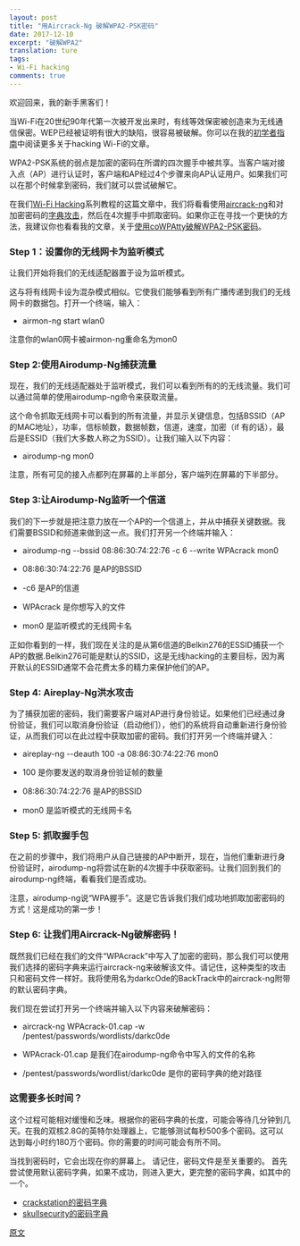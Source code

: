 ```yaml
---
layout: post
title: "用Aircrack-Ng 破解WPA2-PSK密码"
date: 2017-12-10
excerpt: "破解WPA2"
translation: ture
tags:
- Wi-Fi hacking
comments: true
---
```


欢迎回来，我的新手黑客们！

当Wi-Fi在20世纪90年代第一次被开发出来时，有线等效保密被创造来为无线通信保密。WEP已经被证明有很大的缺陷，很容易被破解。你可以在我的[初学者指南](https://null-byte.wonderhowto.com/how-to/hack-wi-fi-getting-started-with-terms-technologies-0147659/)中阅读更多关于hacking Wi-Fi的文章。

WPA2-PSK系统的弱点是加密的密码在所谓的四次握手中被共享。当客户端对接入点（AP）进行认证时，客户端和AP经过4个步骤来向AP认证用户。如果我们可以在那个时候拿到密码，我们就可以尝试破解它。

在我们[Wi-Fi Hacking](https://null-byte.wonderhowto.com/how-to/wi-fi-hacking/)系列教程的这篇文章中，我们将看看使用[aircrack-ng](https://null-byte.wonderhowto.com/how-to/hack-wi-fi-getting-started-with-aircrack-ng-suite-wi-fi-hacking-tools-0147893/)和对加密密码的[字典攻击](https://null-byte.wonderhowto.com/search/dictionary-attack/)，然后在4次握手中抓取密码。如果你正在寻找一个更快的方法，我建议你也看看我的文章，关于[使用coWPAtty破解WPA2-PSK密码](https://null-byte.wonderhowto.com/how-to/hack-wi-fi-cracking-wpa2-psk-passwords-with-cowpatty-0148423/)。

### Step 1：设置你的无线网卡为监听模式

让我们开始将我们的无线适配器置于设为监听模式。

这与将有线网卡设为混杂模式相似。它使我们能够看到所有广播传递到我们的无线网卡的数据包。打开一个终端，输入：

- airmon-ng start wlan0

注意你的wlan0网卡被airmon-ng重命名为mon0

### Step 2:使用Airodump-Ng捕获流量

现在，我们的无线适配器处于监听模式，我们可以看到所有的的无线流量。我们可以通过简单的使用airodump-ng命令来获取流量。

这个命令抓取无线网卡可以看到的所有流量，并显示关键信息，包括BSSID（AP的MAC地址），功率，信标帧数，数据帧数，信道，速度，加密（if 有的话），最后是ESSID（我们大多数人称之为SSID）。让我们输入以下内容：

- airodump-ng mon0

注意，所有可见的接入点都列在屏幕的上半部分，客户端列在屏幕的下半部分。

### Step 3:让Airodump-Ng监听一个信道

我们的下一步就是把注意力放在一个AP的一个信道上，并从中捕获关键数据。我们需要BSSID和频道来做到这一点。我们打开另一个终端并输入：

- airodump-ng --bssid 08:86:30:74:22:76 -c 6 --write WPAcrack mon0

- 08:86:30:74:22:76 是AP的BSSID
- -c6 是AP的信道
- WPAcrack 是你想写入的文件
- mon0 是监听模式的无线网卡名

正如你看到的一样，我们现在关注的是从第6信道的Belkin276的ESSID捕获一个AP的数据.Belkin276可能是默认的SSID，这是无线hacking的主要目标，因为离开默认的ESSID通常不会花费太多的精力来保护他们的AP。

### Step 4: Aireplay-Ng洪水攻击

为了捕获加密的密码，我们需要客户端对AP进行身份验证。如果他们已经通过身份验证，我们可以取消身份验证（启动他们），他们的系统将自动重新进行身份验证，从而我们可以在此过程中获取加密的密码。我们打开另一个终端并键入：

- aireplay-ng --deauth 100 -a 08:86:30:74:22:76 mon0

- 100 是你要发送的取消身份验证帧的数量
- 08:86:30:74:22:76 是AP的BSSID
- mon0 是监听模式的无线网卡名

### Step 5: 抓取握手包

在之前的步骤中，我们将用户从自己链接的AP中断开，现在，当他们重新进行身份验证时，airodump-ng将尝试在新的4次握手中获取密码。让我们回到我们的airodump-ng终端，看看我们是否成功。

注意，airodump-ng说“WPA握手”。这是它告诉我们我们成功地抓取加密密码的方式！这是成功的第一步！

### Step 6: 让我们用Aircrack-Ng破解密码！

既然我们已经在我们的文件“WPAcrack”中写入了加密的密码，那么我们可以使用我们选择的密码字典来运行aircrack-ng来破解该文件。请记住，这种类型的攻击只和密码文件一样好。我将使用名为darkcOde的BackTrack中的aircrack-ng附带的默认密码字典。

我们现在尝试打开另一个终端并输入以下内容来破解密码：

- aircrack-ng WPAcrack-01.cap -w /pentest/passwords/wordlists/darkc0de

- WPAcrack-01.cap 是我们在airodump-ng命令中写入的文件的名称
- /pentest/passwords/wordlist/darkc0de 是你的密码字典的绝对路径

### 这需要多长时间？

这个过程可能相对缓慢和乏味。根据你的密码字典的长度，可能会等待几分钟到几天。在我的双核2.8G的英特尔处理器上，它能够测试每秒500多个密码。这可以达到每小时约180万个密码。你的需要的时间可能会有所不同。

当找到密码时，它会出现在你的屏幕上。 请记住，密码文件是至关重要的。 首先尝试使用默认密码字典，如果不成功，则进入更大，更完整的密码字典，如其中的一个。

- [crackstation的密码字典](https://crackstation.net/buy-crackstation-wordlist-password-cracking-dictionary.htm)
- [skullsecurity的密码字典](https://www.skullsecurity.org/wiki/index.php/Passwords)

[原文](https://null-byte.wonderhowto.com/how-to/hack-wi-fi-cracking-wpa2-psk-passwords-using-aircrack-ng-0148366/)
